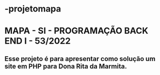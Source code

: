 # -projetomapa
# MAPA - SI - PROGRAMAÇÃO BACK END I - 53/2022
## Esse projeto é para apresentar como solução um site em PHP para Dona Rita da Marmita.
